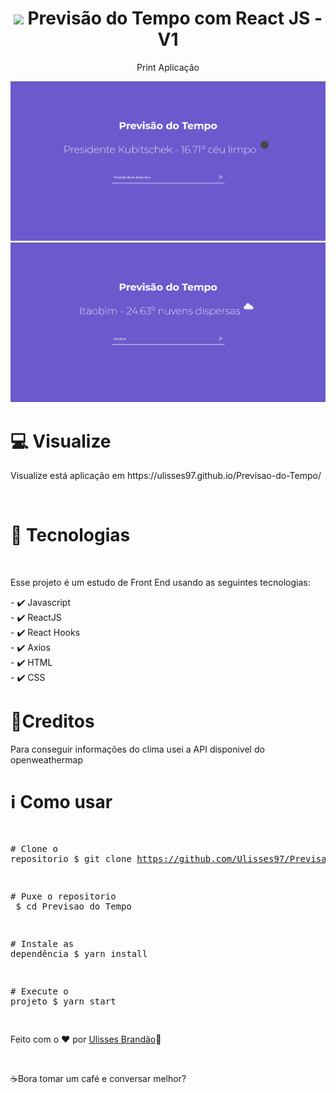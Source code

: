<div align="center" >
  <h1 align="center" >
   <img width="60" src="https://imagensemoldes.com.br/wp-content/uploads/2018/06/Imagem-Sol-Sol-entre-Nuvens-2-PNG.png"/>       
     Previsão do Tempo com React JS - V1 </h1> 
  
  <p>Print Aplicação</p>
 <img src="./web/print1.png"/>
 <img src="./web/print2.png"/>
</div>

<div>
  
<h1>💻 Visualize</h1>
<p>Visualize está aplicação em https://ulisses97.github.io/Previsao-do-Tempo/ </p>
</br>


<h1>🚀 Tecnologias</h1>
</br>
<p>Esse projeto é um estudo de Front End usando as seguintes tecnologias:</p>
<span>
- ✔️ Javascript </br>
- ✔️ ReactJS </br>
- ✔️ React Hooks </br>
- ✔️ Axios </br>
- ✔️ HTML </br>
- ✔️ CSS </br>
</span>
</div>

<div>
<h1>📝Creditos</h1>
<p>Para conseguir informações do clima usei a API disponivel do openweathermap</p>
 </div>
 
<div>
<h1>ℹ️ Como usar</h1>
<div class="highlight highlight-source-shell"><pre>

<span class="pl-c"><span class="pl-c">#</span> Clone o repositorio</span>
$ git clone https://github.com/Ulisses97/Previsao-do-Tempo.git

<span class="pl-c"><span class="pl-c">#</span> Puxe o repositorio </span>
$ <span class="pl-c1">cd</span> Previsao do Tempo

<span class="pl-c"><span class="pl-c">#</span> Instale as dependência</span>
$ yarn install

<span class="pl-c"><span class="pl-c">#</span> Execute o projeto</span>
$ yarn start
</div>

<footer><p>Feito com o ♥ por <a href="https://www.instagram.com/ulisses.brandao/">Ulisses Brandão</a>👋</p> </br>
<p>☕Bora tomar um café e conversar melhor?</p></footer>
